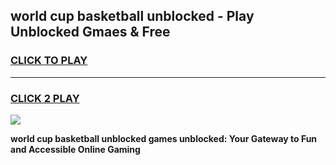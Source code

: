 
## world cup basketball unblocked - Play Unblocked Gmaes & Free
<h3>
<a href="https://news.freeplayer.one?title=world_cup_basketball_unblocked&ref=23F">CLICK TO PLAY</a></h3>
<hr>

<h3>
<a href="https://news.freeplayer.one?title=world_cup_basketball_unblocked&ref=23F">CLICK 2 PLAY</a>
  
</h3>

<a href="https://news.freeplayer.one?title=world_cup_basketball_unblocked&ref=23F/"><img src="https://clearcache.store/games.png"></a>


**world cup basketball unblocked games unblocked: Your Gateway to Fun and Accessible Online Gaming**
